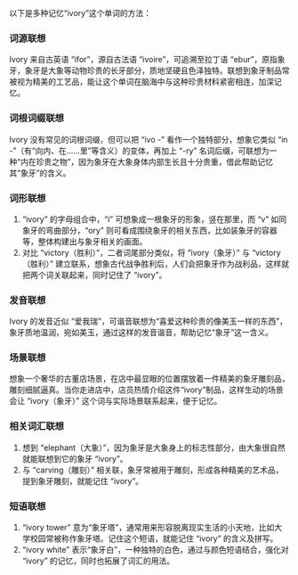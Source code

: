 以下是多种记忆“ivory”这个单词的方法：

### 词源联想
Ivory 来自古英语 “ifor”，源自古法语 “ivoire”，可追溯至拉丁语 “ebur”，原指象牙，象牙是大象等动物珍贵的长牙部分，质地坚硬且色泽独特。联想到象牙制品常被视为精美的工艺品，能让这个单词在脑海中与这种珍贵材料紧密相连，加深记忆。

### 词根词缀联想
Ivory 没有常见的词根词缀，但可以把 “ivo -” 看作一个独特部分，想象它类似 “in -”（有“向内、在……里”等含义）的变体，再加上 “-ry” 名词后缀，可联想为一种“内在珍贵之物”，因为象牙在大象身体内部生长且十分贵重，借此帮助记忆其“象牙”的含义。

### 词形联想
1. “ivory” 的字母组合中，“i” 可想象成一根象牙的形象，竖在那里，而 “v” 如同象牙的弯曲部分，“ory” 则可看成围绕象牙的相关东西，比如装象牙的容器等，整体构建出与象牙相关的画面。
2. 对比 “victory（胜利）”，二者词尾部分类似，将 “ivory（象牙）” 与 “victory（胜利）” 建立联系，想象古代战争胜利后，人们会把象牙作为战利品，这样就把两个词关联起来，同时记住了 “ivory”。

### 发音联想
Ivory 的发音近似 “爱我瑞”，可谐音联想为“喜爱这种珍贵的像美玉一样的东西”，象牙质地温润，宛如美玉，通过这样的发音谐音，帮助记忆“象牙”这一含义。

### 场景联想
想象一个奢华的古董店场景，在店中最显眼的位置摆放着一件精美的象牙雕刻品，雕刻细腻逼真。当你走进店中，店员热情介绍这件“ivory”制品，这样生动的场景会让 “ivory（象牙）” 这个词与实际场景联系起来，便于记忆。

### 相关词汇联想
1. 想到 “elephant（大象）”，因为象牙是大象身上的标志性部分，由大象很自然就能联想到它的象牙 “ivory”。
2. 与 “carving（雕刻）” 相关联，象牙常被用于雕刻，形成各种精美的艺术品，提到象牙雕刻，就能记住 “ivory”。

### 短语联想
1. “ivory tower” 意为“象牙塔”，通常用来形容脱离现实生活的小天地，比如大学校园常被称作象牙塔。记住这个短语，就能记住 “ivory” 的含义及拼写。
2. “ivory white” 表示“象牙白”，一种独特的白色，通过与颜色短语结合，强化对 “ivory” 的记忆，同时也拓展了词汇的用法。 